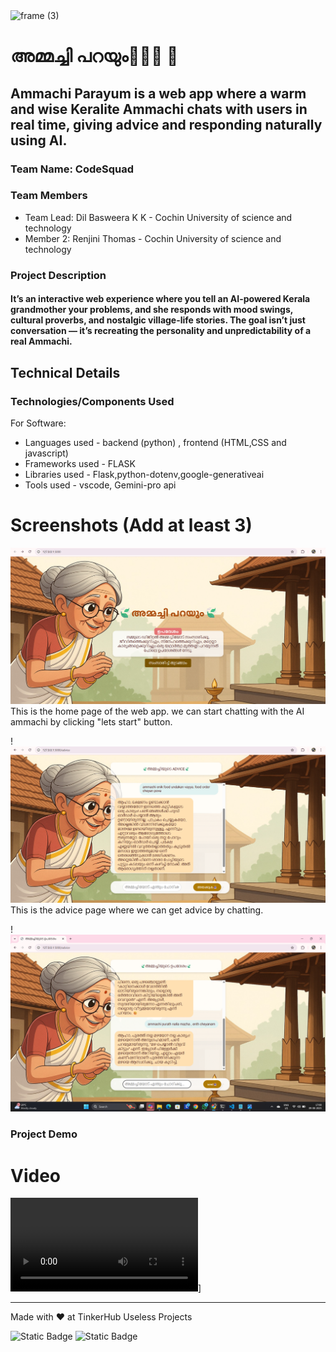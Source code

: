 <img width="3188" height="1202" alt="frame (3)" src="https://github.com/user-attachments/assets/517ad8e9-ad22-457d-9538-a9e62d137cd7" />


# അമ്മച്ചി പറയും👵🌿✨  🎯


## Ammachi Parayum is a web app where a warm and wise Keralite Ammachi chats with users in real time, giving advice and responding naturally using AI.

### Team Name: CodeSquad


### Team Members
- Team Lead: Dil Basweera K K - Cochin University of science and technology 
- Member 2: Renjini Thomas - Cochin University of science and technology 


### Project Description
 #### It’s an interactive web experience where you tell an AI-powered Kerala grandmother your problems, and she responds with mood swings, cultural proverbs, and nostalgic village-life stories. The goal isn’t just conversation — it’s recreating the personality and unpredictability of a real Ammachi.



## Technical Details
### Technologies/Components Used
For Software:
- Languages used - backend (python) , frontend (HTML,CSS and javascript)
- Frameworks used - FLASK
- Libraries used - Flask,python-dotenv,google-generativeai
- Tools used - vscode, Gemini-pro api



# Screenshots (Add at least 3)
![screenshot 1](<home page.png>)
This is the home page of the web app. we can start chatting with the AI ammachi by clicking "lets start" button.

!![screenshot 2](<Screenshot 2025-08-09 160402.png>)
This is the advice page where we can get advice by chatting.

!![screenshot 3](<Screenshot 2025-08-09 170805.png>)


### Project Demo
# Video
<video controls src="Ammachi_demo.mp4" title="Title"></video>]

---
Made with ❤️ at TinkerHub Useless Projects 

![Static Badge](https://img.shields.io/badge/TinkerHub-24?color=%23000000&link=https%3A%2F%2Fwww.tinkerhub.org%2F)
![Static Badge](https://img.shields.io/badge/UselessProjects--25-25?link=https%3A%2F%2Fwww.tinkerhub.org%2Fevents%2FQ2Q1TQKX6Q%2FUseless%2520Projects)



